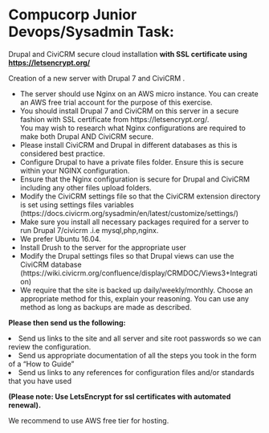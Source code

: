 # Compucorp Junior Devops/Sysadmin Task: 

Drupal and CiviCRM secure cloud installation <b>with SSL certificate using https://letsencrypt.org/</b>


Creation of a new server with Drupal 7 and CiviCRM .

<ul>
  <li>The server should use Nginx on an AWS micro instance. You can create an AWS free trial account for the purpose of this exercise.</li>


<li>You should install Drupal 7 and CiviCRM on this server in a secure fashion with SSL certificate from https://letsencrypt.org/.<br> 
You may wish to research what Nginx configurations are required to make both Drupal AND CiviCRM secure.</li> 
<li>Please install CiviCRM and Drupal in different databases as this is considered best practice.</li> 
<li>Configure Drupal to have a private files folder. Ensure this is secure within your NGINX configuration.</li> 
<li>Ensure that the Nginx configuration is secure for Drupal and CiviCRM including any other files upload folders.</li> 
<li>Modify the CiviCRM settings file so that the CiviCRM extension directory is set using settings files variables (https://docs.civicrm.org/sysadmin/en/latest/customize/settings/)</li> 
<li>Make sure you install all necessary packages required for a server to run Drupal 7/civicrm .i.e mysql,php,nginx.</li> 
<li>We prefer Ubuntu 16.04.</li> 
<li>Install Drush to the server for the appropriate user</li> 
<li>Modify the Drupal settings files so that Drupal views can use the CiviCRM database (https://wiki.civicrm.org/confluence/display/CRMDOC/Views3+Integration)</li> 
<li>We require that the site is backed up daily/weekly/monthly. Choose an appropriate method for this, explain your reasoning. You can use any method as long as backups are made as described.</li> 
</ul>
<p>
<b>Please then send us the following:</b>
<p>
<li> Send us links to the site and all server and site root passwords so we can review the configuration.</li> 
<li> Send us appropriate documentation of all the steps you took in the form of a “How to Guide”</li> 
<li> Send us links to any references for configuration files and/or standards that you have used</li> 
<p>
<b>(Please note: Use LetsEncrypt for ssl certificates with automated renewal).</b>
<p>
We recommend to use AWS free tier for hosting.

